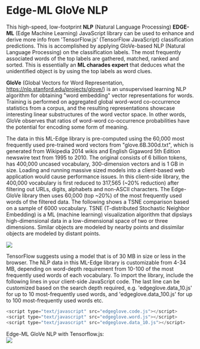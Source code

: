 # Edge-ML GloVe NLP

This high-speed, low-footprint **NLP** (Natural Language Processing) **EDGE-ML** (Edge Machine Learning) JavaScript library can be used to enhance and derive more info from 'TensorFlow.js' (TensorFlow JavaScript) classification predictions. This is accomplished by applying GloVe-based NLP (Natural Language Processing) on the classification labels. The most frequently associated words of the top labels are gathered, matched, ranked and sorted. This is essentially an **ML charades expert** that deduces what the unidentified object is by using the top labels as word clues.

**GloVe** (Global Vectors for Word Representation, https://nlp.stanford.edu/projects/glove/) is an unsupervised learning NLP algorithm for obtaining "word embedding" vector representations for words. Training is performed on aggregated global word-word co-occurrence statistics from a corpus, and the resulting representations showcase interesting linear substructures of the word vector space. In other words, GloVe observes that ratios of word-word co-occurrence probabilities have the potential for encoding some form of meaning. 

The data in this ML-Edge library is pre-computed using the 60,000 most frequently used pre-trained word vectors from "glove.6B.300d.txt", which is generated from Wikipedia 2014 wikis and English Gigaword 5th Edition newswire text from 1995 to 2010. The original consists of 6 billion tokens, has 400,000 uncased vocabulary, 300-dimension vectors and is 1 GB in size. Loading and running massive sized models into a client-based web application would cause performance issues. In this client-side library, the 400,000 vocabulary is first reduced to 317,565 (~20% reduction) after filtering out URLs, digits, alphabets and non-ASCII characters. The Edge-GloVe library then uses 60,000 (top ~20%) of the most frequently used words of the filtered data. The following shows a TSNE comparison based on a sample of 6000 vocabulary. TSNE (T-distributed Stochastic Neighbor Embedding) is a ML (machine learning) visualization algorithm that dipslays high-dimensional data in a low-dimensional space of two or three dimensions. Similar objects are modeled by nearby points and dissimilar objects are modeled by distant points.
  
[![](https://raw.githubusercontent.com/teavuihuang/edge-ml-glove-nlp/main/examples/TSNE_6K_Unfiltered_And_Filtered.png)](https://raw.githubusercontent.com/teavuihuang/edge-ml-glove-nlp/main/examples/TSNE_6K_Unfiltered_And_Filtered.png)

TensorFlow suggests using a model that is of 30 MB in size or less in the browser. The NLP data in this ML-Edge library is customizable from 4-34 MB, depending on word-depth requirement from 10-100 of the most frequently used words of each vocabulary. To import the library, include the following lines in your client-side JavaScript code. The last line can be customized based on the search depth required, e.g. 'edgeglove.data_10.js' for up to 10 most-frequently used words, and 'edgeglove.data_100.js' for up to 100 most-frequently used words etc. 

```javascript
<script type="text/javascript" src="edgeglove.code.js"></script>
<script type="text/javascript" src="edgeglove.word.js"></script>
<script type="text/javascript" src="edgeglove.data_10.js"></script>
```


Edge-ML GloVe NLP with Tensorflow.js:  
[![](https://raw.githubusercontent.com/teavuihuang/edge-ml-glove-nlp/main/examples/edgeglove.png)](https://raw.githubusercontent.com/teavuihuang/edge-ml-glove-nlp/main/examples/edgeglove.png)
